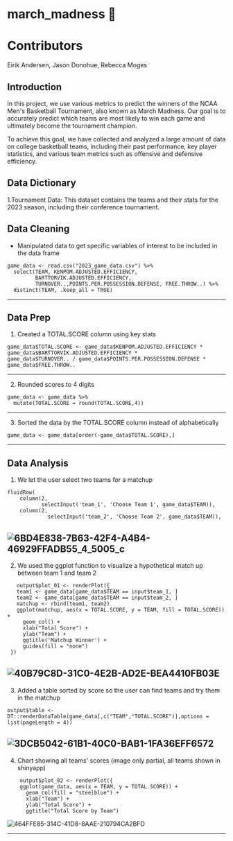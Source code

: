 # march_madness 🏀

# Contributors
Eirik Andersen, Jason Donohue, Rebecca Moges

## Introduction 

In this project, we use various metrics to predict the winners of the NCAA Men's Basketball Tournament, also known as March Madness. Our goal is to accurately predict which teams are most likely to win each game and ultimately become the tournament champion.

To achieve this goal, we have collected and analyzed a large amount of data on college basketball teams, including their past performance, key player statistics, and various team metrics such as offensive and defensive efficiency.

## Data Dictionary
 
 1.Tournament Data: This dataset contains the teams and their stats for the 2023 season, including their conference tournament.
 
## Data Cleaning 
* Manipulated data to get specific variables of interest to be included in the data frame

```
game_data <- read.csv("2023_game_data.csv") %>%
  select(TEAM, KENPOM.ADJUSTED.EFFICIENCY,
         BARTTORVIK.ADJUSTED.EFFICIENCY,
         TURNOVER..,POINTS.PER.POSSESSION.DEFENSE, FREE.THROW..) %>%
  distinct(TEAM, .keep_all = TRUE)
```
---

## Data Prep

1. Created a TOTAL.SCORE column using key stats

```
game_data$TOTAL.SCORE <- game_data$KENPOM.ADJUSTED.EFFICIENCY *
game_data$BARTTORVIK.ADJUSTED.EFFICIENCY *
game_data$TURNOVER.. / game_data$POINTS.PER.POSSESSION.DEFENSE * game_data$FREE.THROW..
```
---

2. Rounded scores to 4 digits

```
game_data <- game_data %>%
  mutate(TOTAL.SCORE = round(TOTAL.SCORE,4))
```
---

3. Sorted the data by the TOTAL.SCORE column instead of alphabetically

```
game_data <- game_data[order(-game_data$TOTAL.SCORE),]
```
---

## Data Analysis
 
 1. We let the user select two teams for a matchup

```
fluidRow(
    column(2,
           selectInput('team_1', 'Choose Team 1', game_data$TEAM)),
    column(2,
             selectInput('team_2', 'Choose Team 2', game_data$TEAM)),
```

![6BD4E838-7B63-42F4-A4B4-46929FFADB55_4_5005_c](https://user-images.githubusercontent.com/113206712/227397128-6ed55970-3489-42c0-a863-b1070fb40c7d.jpeg)
---

2. We used the ggplot function to visualize a hypothetical match up between team 1 and team 2
  
 ``` 
    output$plot_01 <- renderPlot({
    team1 <- game_data[game_data$TEAM == input$team_1, ] 
    team2 <- game_data[game_data$TEAM == input$team_2, ]
    matchup <- rbind(team1, team2)
    ggplot(matchup, aes(x = TOTAL.SCORE, y = TEAM, fill = TOTAL.SCORE)) + 
      geom_col() + 
      xlab("Total Score") + 
      ylab("Team") + 
      ggtitle('Matchup Winner') +
      guides(fill = "none")
  })
  ```
  ![40B79C8D-31C0-4E2B-AD2E-BEA4410FB03E](https://user-images.githubusercontent.com/113206712/227397136-34b78fe2-e2a1-4011-938d-e2f90f7f0343.jpeg)
---

3. Added a table sorted by score so the user can find teams and try them in the matchup

``` 
output$table <- DT::renderDataTable(game_data[,c("TEAM","TOTAL.SCORE")],options = list(pageLength = 4))
```

![3DCB5042-61B1-40C0-BAB1-1FA36EFF6572](https://user-images.githubusercontent.com/113206712/227397153-37f2d5af-a6bf-4495-a3a5-220f5312901d.jpeg)
---

4. Chart showing all teams' scores (image only partial, all teams shown in shinyapp)

```  
    output$plot_02 <- renderPlot({
    ggplot(game_data, aes(x = TEAM, y = TOTAL.SCORE)) +
      geom_col(fill = "steelblue") +
      xlab("Team") +
      ylab("Total Score") +
      ggtitle("Total Score by Team")
```
      
![464FFE85-314C-41D8-8AAE-210794CA2BFD](https://user-images.githubusercontent.com/113206712/227397176-694e5d85-4199-4ab9-8ab8-547246f0eabf.jpeg)

---
